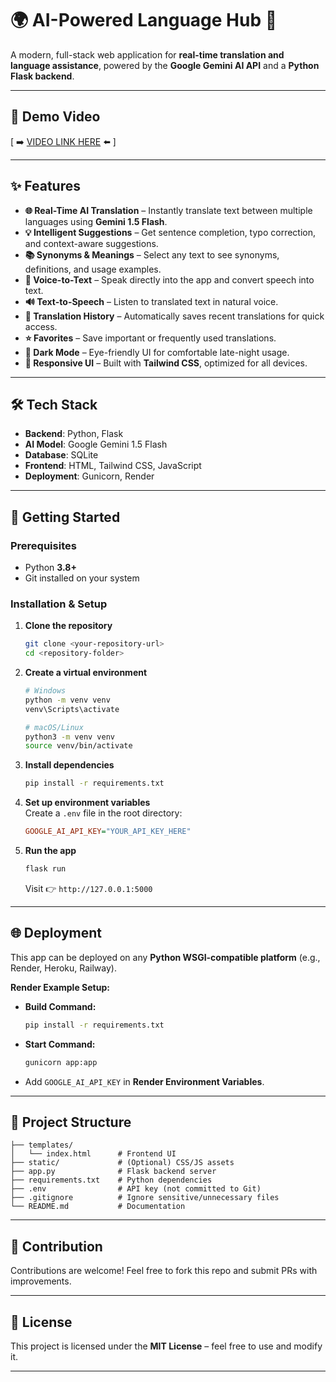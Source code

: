 # 🌍 AI-Powered Language Hub 🤖

A modern, full-stack web application for **real-time translation and language assistance**, powered by the **Google Gemini AI API** and a **Python Flask backend**.

---

## 🎥 Demo Video
[ ➡️ [VIDEO LINK HERE](https://youtu.be/dJffZv6-cl4) ⬅️ ]

---

## ✨ Features

- **🌐 Real-Time AI Translation** – Instantly translate text between multiple languages using **Gemini 1.5 Flash**.
- **💡 Intelligent Suggestions** – Get sentence completion, typo correction, and context-aware suggestions.
- **📚 Synonyms & Meanings** – Select any text to see synonyms, definitions, and usage examples.
- **🎤 Voice-to-Text** – Speak directly into the app and convert speech into text.
- **🔊 Text-to-Speech** – Listen to translated text in natural voice.
- **📜 Translation History** – Automatically saves recent translations for quick access.
- **⭐ Favorites** – Save important or frequently used translations.
- **🌙 Dark Mode** – Eye-friendly UI for comfortable late-night usage.
- **📱 Responsive UI** – Built with **Tailwind CSS**, optimized for all devices.

---

## 🛠️ Tech Stack

- **Backend**: Python, Flask  
- **AI Model**: Google Gemini 1.5 Flash  
- **Database**: SQLite  
- **Frontend**: HTML, Tailwind CSS, JavaScript  
- **Deployment**: Gunicorn, Render  

---

## 🚀 Getting Started

### Prerequisites
- Python **3.8+**
- Git installed on your system

### Installation & Setup

1. **Clone the repository**
   ```bash
   git clone <your-repository-url>
   cd <repository-folder>
   ```

2. **Create a virtual environment**
   ```bash
   # Windows
   python -m venv venv
   venv\Scripts\activate

   # macOS/Linux
   python3 -m venv venv
   source venv/bin/activate
   ```

3. **Install dependencies**
   ```bash
   pip install -r requirements.txt
   ```

4. **Set up environment variables**  
   Create a `.env` file in the root directory:
   ```ini
   GOOGLE_AI_API_KEY="YOUR_API_KEY_HERE"
   ```

5. **Run the app**
   ```bash
   flask run
   ```
   Visit 👉 `http://127.0.0.1:5000`

---

## 🌐 Deployment

This app can be deployed on any **Python WSGI-compatible platform** (e.g., Render, Heroku, Railway).

**Render Example Setup:**
- **Build Command:**  
  ```bash
  pip install -r requirements.txt
  ```
- **Start Command:**  
  ```bash
  gunicorn app:app
  ```
- Add `GOOGLE_AI_API_KEY` in **Render Environment Variables**.

---

## 📁 Project Structure

```
├── templates/
│   └── index.html      # Frontend UI
├── static/             # (Optional) CSS/JS assets
├── app.py              # Flask backend server
├── requirements.txt    # Python dependencies
├── .env                # API key (not committed to Git)
├── .gitignore          # Ignore sensitive/unnecessary files
└── README.md           # Documentation
```

---

## 🙌 Contribution

Contributions are welcome! Feel free to fork this repo and submit PRs with improvements.

---

## 📜 License

This project is licensed under the **MIT License** – feel free to use and modify it.

---
